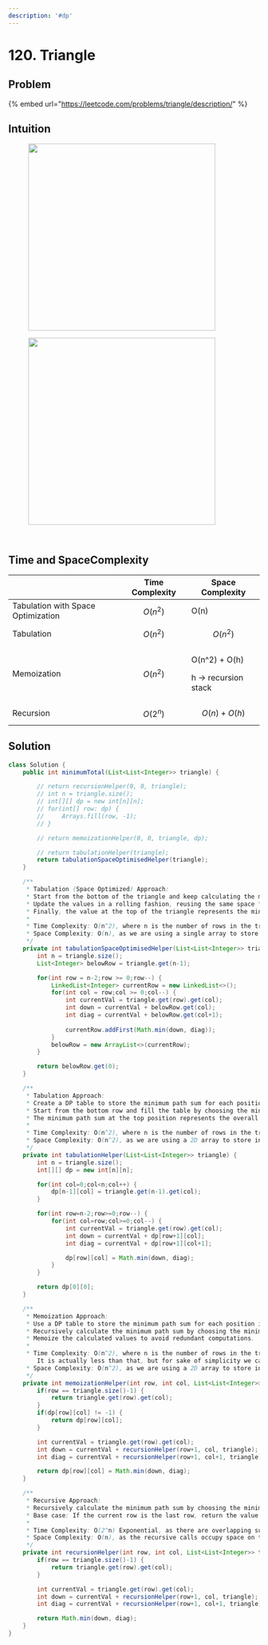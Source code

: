 ```yaml
---
description: '#dp'
---
```


# 120. Triangle

## Problem

{% embed url="https://leetcode.com/problems/triangle/description/" %}

## Intuition

<div align="left">

<figure><img src="../.gitbook/assets/Page1.png" alt="" width="375"><figcaption></figcaption></figure>

 

<figure><img src="../.gitbook/assets/Page2.png" alt="" width="375"><figcaption></figcaption></figure>

</div>

<div>

<figure><img src="../.gitbook/assets/Page3.png" alt=""><figcaption></figcaption></figure>

 

<figure><img src="../.gitbook/assets/Page4.png" alt=""><figcaption></figcaption></figure>

</div>

## Time and SpaceComplexity

|                                    | Time Complexity | Space Complexity                                                          |
| ---------------------------------- | --------------- | ------------------------------------------------------------------------- |
| Tabulation with Space Optimization | $$O(n^2)$$      | O(n)                                                                      |
| Tabulation                         | $$O(n^2)$$      | $$O(n^2)$$                                                                |
| Memoization                        | $$O(n^2)$$      | <p><span class="math">O(n^2) + O(h)</span></p><p>h -> recursion stack</p> |
| Recursion                          | $$O(2^n)$$      | $$O(n) + O(h)$$                                                           |



## Solution

```java
class Solution {
    public int minimumTotal(List<List<Integer>> triangle) {

        // return recursionHelper(0, 0, triangle);
        // int n = triangle.size();
        // int[][] dp = new int[n][n];
        // for(int[] row: dp) {
        //     Arrays.fill(row, -1);
        // }

        // return memoizationHelper(0, 0, triangle, dp);

        // return tabulationHelper(triangle);
        return tabulationSpaceOptimisedHelper(triangle);
    }

    /**
     * Tabulation (Space Optimized) Approach:
     * Start from the bottom of the triangle and keep calculating the minimum path sum for each row.
     * Update the values in a rolling fashion, reusing the same space for storage.
     * Finally, the value at the top of the triangle represents the minimum path sum.
     *
     * Time Complexity: O(n^2), where n is the number of rows in the triangle.
     * Space Complexity: O(n), as we are using a single array to store intermediate values.
     */
    private int tabulationSpaceOptimisedHelper(List<List<Integer>> triangle) {
        int n = triangle.size();
        List<Integer> belowRow = triangle.get(n-1);

        for(int row = n-2;row >= 0;row--) {
            LinkedList<Integer> currentRow = new LinkedList<>();
            for(int col = row;col >= 0;col--) {
                int currentVal = triangle.get(row).get(col);
                int down = currentVal + belowRow.get(col);
                int diag = currentVal + belowRow.get(col+1);
                
                currentRow.addFirst(Math.min(down, diag));
            }
            belowRow = new ArrayList<>(currentRow);
        }

        return belowRow.get(0);
    }

    /**
     * Tabulation Approach:
     * Create a DP table to store the minimum path sum for each position in the triangle.
     * Start from the bottom row and fill the table by choosing the minimum path from the next row.
     * The minimum path sum at the top position represents the overall minimum path sum.
     *
     * Time Complexity: O(n^2), where n is the number of rows in the triangle.
     * Space Complexity: O(n^2), as we are using a 2D array to store intermediate values.
     */
    private int tabulationHelper(List<List<Integer>> triangle) {
        int n = triangle.size();
        int[][] dp = new int[n][n];

        for(int col=0;col<n;col++) {
            dp[n-1][col] = triangle.get(n-1).get(col);
        }

        for(int row=n-2;row>=0;row--) {
            for(int col=row;col>=0;col--) {
                int currentVal = triangle.get(row).get(col);
                int down = currentVal + dp[row+1][col];
                int diag = currentVal + dp[row+1][col+1];

                dp[row][col] = Math.min(down, diag);
            }
        }

        return dp[0][0];
    }

    /**
     * Memoization Approach:
     * Use a DP table to store the minimum path sum for each position in the triangle.
     * Recursively calculate the minimum path sum by choosing the minimum path from the next row.
     * Memoize the calculated values to avoid redundant computations.
     *
     * Time Complexity: O(n^2), where n is the number of rows in the triangle.
        It is actually less than that, but for sake of simplicity we call it O(n^2)
     * Space Complexity: O(n^2), as we are using a 2D array to store intermediate values.
     */
    private int memoizationHelper(int row, int col, List<List<Integer>> triangle, int[][] dp) {
        if(row == triangle.size()-1) {
            return triangle.get(row).get(col);
        }
        if(dp[row][col] != -1) {
            return dp[row][col];
        }

        int currentVal = triangle.get(row).get(col);
        int down = currentVal + recursionHelper(row+1, col, triangle);
        int diag = currentVal + recursionHelper(row+1, col+1, triangle);

        return dp[row][col] = Math.min(down, diag);
    }

    /**
     * Recursive Approach:
     * Recursively calculate the minimum path sum by choosing the minimum path from the next row.
     * Base case: If the current row is the last row, return the value at the current position.
     *
     * Time Complexity: O(2^n) Exponential, as there are overlapping subproblems.
     * Space Complexity: O(n), as the recursive calls occupy space on the call stack.
     */
    private int recursionHelper(int row, int col, List<List<Integer>> triangle) {
        if(row == triangle.size()-1) {
            return triangle.get(row).get(col);
        }

        int currentVal = triangle.get(row).get(col);
        int down = currentVal + recursionHelper(row+1, col, triangle);
        int diag = currentVal + recursionHelper(row+1, col+1, triangle);

        return Math.min(down, diag);
    }
}
```
